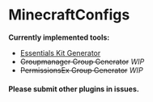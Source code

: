 # MinecraftConfigs

**Currently implemented tools:**
- [Essentials Kit Generator](https://tryharddood.github.io/minecraft-configs/#/essentials_kit)
- ~~Groupmanager Group Generator~~ *WIP*
- ~~PermissionsEx Group Generator~~ *WIP*

#### Please submit other plugins in issues.
